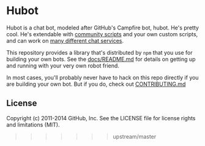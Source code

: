 # Hubot

Hubot is a chat bot, modeled after GitHub's Campfire bot, hubot. He's pretty
cool. He's extendable with
[community scripts](https://github.com/github/hubot-scripts) and your own custom
scripts, and can work on [many different chat services](docs/adapters.md).

This repository provides a library that's distributed by `npm` that you
use for building your own bots.  See the [docs/README.md](docs/README.md)
for details on getting up and running with your very own robot friend.

In most cases, you'll probably never have to hack on this repo directly if you
are building your own bot. But if you do, check out [CONTRIBUTING.md](CONTRIBUTING.md)

## License

Copyright (c) 2011-2014 GitHub, Inc. See the LICENSE file for license rights and
limitations (MIT).
>>>>>>> upstream/master
